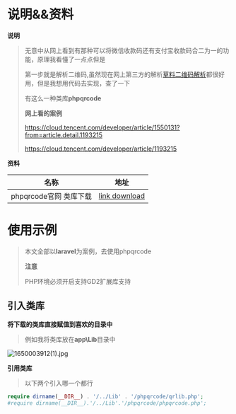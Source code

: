 # **说明&&资料**

**说明**

> 无意中从网上看到有那种可以将微信收款码还有支付宝收款码合二为一的功能，原理我看懂了一点点但是
>
> 第一步就是解析二维码,虽然现在网上第三方的解析[草料二维码解析](https://cli.im/deqr/)都很好用，但是我想用代码去实现，查了一下
>
> 有这么一种类库**phpqrcode**
>
> **网上看的案例**
>
> https://cloud.tencent.com/developer/article/1550131?from=article.detail.1193215
>
> https://cloud.tencent.com/developer/article/1193215

**资料**

| 名称                        | 地址                                                         |
| --------------------------- | ------------------------------------------------------------ |
| phpqrcode官网      类库下载 | [link ](http://phpqrcode.sourceforge.net/)  [download](https://sourceforge.net/projects/phpqrcode/files/) |

# **使用示例**

> 本文全部以**laravel**为案例，去使用phpqrcode
>
> **注意**
>
> PHP环境必须开启支持GD2扩展库支持

## 引入类库

**将下载的类库直接赋值到喜欢的目录中**

> 例如我将类库放在**app\Lib**目录中

![1650003912(1).jpg](https://s2.loli.net/2022/04/15/5zw2FdpNVhk6tX8.png)

**引用类库**

> 以下两个引入哪一个都行

```php
require dirname(__DIR__) . '/../Lib' . '/phpqrcode/qrlib.php';
#require dirname(__DIR__).'/../Lib'.'/phpqrcode/phpqrcode.php';
```

